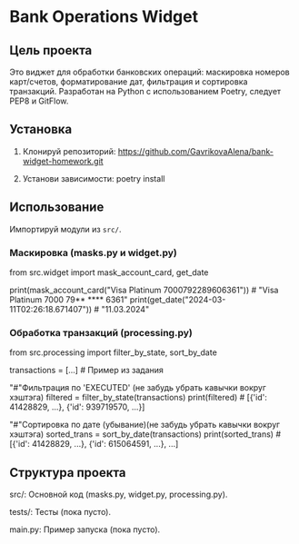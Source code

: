 # Bank Operations Widget

## Цель проекта
Это виджет для обработки банковских операций:
маскировка номеров карт/счетов, форматирование дат,
фильтрация и сортировка транзакций.
Разработан на Python с использованием Poetry, следует PEP8 и GitFlow.




## Установка
1. Клонируй репозиторий:
https://github.com/GavrikovaAlena/bank-widget-homework.git

2. Установи зависимости:
poetry install



## Использование
Импортируй модули из `src/`.

### Маскировка (masks.py и widget.py)
from src.widget import mask_account_card, get_date

print(mask_account_card("Visa Platinum 7000792289606361"))  # "Visa Platinum 7000 79** **** 6361"
print(get_date("2024-03-11T02:26:18.671407"))              # "11.03.2024"


### Обработка транзакций (processing.py)
from src.processing import filter_by_state, sort_by_date

transactions = [...]  # Пример из задания

"#"Фильтрация по 'EXECUTED' (не забудь убрать кавычки вокруг хэштэга)
filtered = filter_by_state(transactions)
print(filtered)  # [{'id': 41428829, ...}, {'id': 939719570, ...}]

"#"Сортировка по дате (убывание)(не забудь убрать кавычки вокруг хэштэга)
sorted_trans = sort_by_date(transactions)
print(sorted_trans)  # [{'id': 41428829, ...}, {'id': 615064591, ...}, ...]


## Структура проекта
src/: Основной код (masks.py, widget.py, processing.py).

tests/: Тесты (пока пусто).

main.py: Пример запуска (пока пусто).
